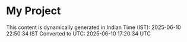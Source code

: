 # My Project

This content is dynamically generated in Indian Time (IST): 2025-06-10 22:50:34 IST
Converted to UTC: 2025-06-10 17:20:34 UTC
